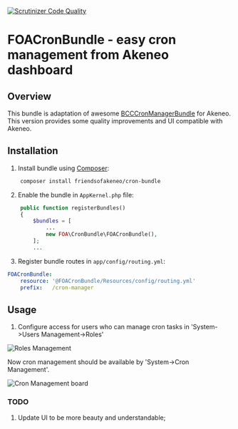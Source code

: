 [![Scrutinizer Code Quality](https://scrutinizer-ci.com/g/FriendsOfAkeneo/FOACronBundle/badges/quality-score.png?b=develop)](https://scrutinizer-ci.com/g/FriendsOfAkeneo/FOACronBundle/?branch=develop)

FOACronBundle - easy cron management from Akeneo dashboard
=======================================

## Overview

This bundle is adaptation of awesome [BCCCronManagerBundle](https://github.com/michelsalib/BCCCronManagerBundle) for Akeneo.
This version provides some quality improvements and UI compatible with Akeneo.

## Installation

1) Install bundle using [Composer](https://getcomposer.org/download/):

```bash
    composer install friendsofakeneo/cron-bundle
```

2) Enable the bundle in `AppKernel.php` file:
```php
    public function registerBundles()
    {
        $bundles = [
            ...
            new FOA\CronBundle\FOACronBundle(),
        ];
        ...
```
3) Register bundle routes in `app/config/routing.yml`:
```yml
FOACronBundle:
    resource: '@FOACronBundle/Resources/config/routing.yml'
    prefix:   /cron-manager
```

## Usage

1) Configure access for users who can manage cron tasks in 'System->Users Management->Roles'

![Roles Management](https://raw.githubusercontent.com/username/projectname/branch/path/to/img.png)

Now cron management should be available by 'System->Cron Management'.

![Cron Management board](https://raw.githubusercontent.com/username/projectname/branch/path/to/img.png)


### TODO
1) Update UI to be more beauty and understandable;
